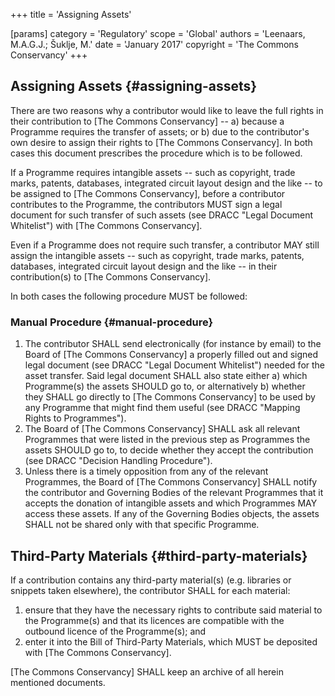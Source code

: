 +++
title = 'Assigning Assets'

[params]
    category = 'Regulatory'
    scope = 'Global'
    authors = 'Leenaars, M.A.G.J.; Šuklje, M.'
    date = 'January 2017'
    copyright = 'The Commons Conservancy'
+++

## Assigning Assets {#assigning-assets}

There are two reasons why a contributor would like to leave the full rights in their contribution to [The Commons Conservancy] -- a) because a Programme requires the transfer of assets; or b) due to the contributor's own desire to assign their rights to [The Commons Conservancy]. In both cases this document prescribes the procedure which is to be followed.

If a Programme requires intangible assets -- such as copyright, trade marks, patents, databases, integrated circuit layout design and the like -- to be assigned to [The Commons Conservancy], before a contributor contributes to the Programme, the contributors MUST sign a legal document for such transfer of such assets (see DRACC "Legal Document Whitelist") with [The Commons Conservancy].

Even if a Programme does not require such transfer, a contributor MAY still assign the intangible assets -- such as copyright, trade marks, patents, databases, integrated circuit layout design and the like -- in their contribution(s) to [The Commons Conservancy].

In both cases the following procedure MUST be followed:

### Manual Procedure {#manual-procedure}

1. The contributor SHALL send electronically (for instance by email) to the Board of [The Commons Conservancy] a properly filled out and signed legal document (see DRACC "Legal Document Whitelist") needed for the asset transfer. Said legal document SHALL also state either a) which Programme(s) the assets SHOULD go to, or alternatively b) whether they SHALL go directly to [The Commons Conservancy] to be used by any Programme that might find them useful (see DRACC "Mapping Rights to Programmes").
2. The Board of [The Commons Conservancy] SHALL ask all relevant Programmes that were listed in the previous step as Programmes the assets SHOULD go to, to decide whether they accept the contribution (see DRACC "Decision Handling Procedure").
3. Unless there is a timely opposition from any of the relevant Programmes, the Board of [The Commons Conservancy] SHALL notify the contributor and Governing Bodies of the relevant Programmes that it accepts the donation of intangible assets and which Programmes MAY access these assets. If any of the Governing Bodies objects, the assets SHALL not be shared only with that specific Programme.

## Third-Party Materials {#third-party-materials}

If a contribution contains any third-party material(s) (e.g. libraries or snippets taken elsewhere), the contributor SHALL for each material:

1. ensure that they have the necessary rights to contribute said material to the Programme(s) and that its licences are compatible with the outbound licence of the Programme(s); and
2. enter it into the Bill of Third-Party Materials, which MUST be deposited with [The Commons Conservancy].

[The Commons Conservancy] SHALL keep an archive of all herein mentioned documents.
